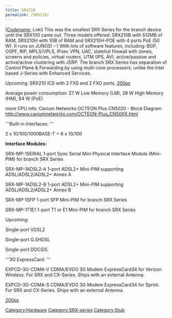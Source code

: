 ```yaml
---
title: SRX210
permalink: /SRX210/
---
```


([Codename:](/codenames "wikilink") *Loki*)
This was the smallest SRX Series for the branch device until the SRX100 came out.
Three models offered: SRX210B with 512MB of RAM, SRX210H with 1GB of RAM and SRX210H-POE with 4 ports PoE (50 W).
It runs on JUNOS! :-) With lots of software features, including: BGP, OSPF, RIP, MPLS/VPLS, IPsec VPN, UAC, statefull firewall with zones, screens and policies, virtual routers, UTM (IPS, AV), active/passive and active/active clustering with JSRP.
The branch SRX Series has separation of Control Plane & Forwarding by using multi-core processors, unlike the Intel based J-Series with Enhanced Services.

Upcoming:
SRX210 ICS with 2 FXS and 2 FXO ports.
‎[200px](/File:Lbox-srx210-ics-left.jpg‎ "wikilink")

Average power consumption:
27 W Low Memory (LM),
28 W High Memory (HM), 84 W (PoE)

more CPU info:
Cavium Networks OCTEON Plus CN5020 - Block Diagram
<http://www.caviumnetworks.com/OCTEON-Plus_CN50XX.html>

'''Built-in Interfaces: '''

2 x 10/100/1000BASE-T + 6 x 10/100

**Interface Modules:**

SRX-MP-1SERIAL 1-port Sync Serial Mini Physical Interface Module (Mini-PIM) for branch SRX Series

SRX-MP-1ADSL2-A 1-port ADSL2+ Mini-PIM supporting ADSL/ADSL2/ADSL2+ Annex A

SRX-MP-1ADSL2-B 1-port ADSL2+ Mini-PIM supporting ADSL/ADSL2/ADSL2+ Annex B

SRX-MP-1SFP 1-port SFP Mini-PIM for branch SRX Series

SRX-MP-1T1E1 1-port T1 or E1 Mini-PIM for branch SRX Series

Upcoming:

Single-port VDSL2

Single-port G.SHDSL

Single-port DOCSIS

'''3G ExpressCard: '''

EXPCD-3G-CDMA-V CDMA/EVDO 3G Modem ExpressCard34 for Verizon Wireless. For SRX and CX-Series. Ships with an external Antenna.

EXPCD-3G-CDMA-S CDMA/EVDO 3G Modem ExpressCard34 for Sprint. For SRX and CX-Series. Ships with an external Antenna.

[200px](/File:Lbox-srx210-3g-expcard.jpg "wikilink")

[Category:Hardware](/Category:Hardware "wikilink") [Category:SRX-series](/Category:SRX-series "wikilink") [Category:Stub](/Category:Stub "wikilink")